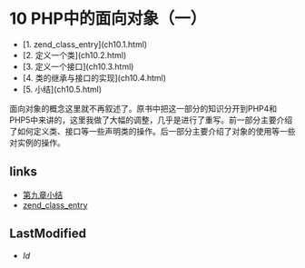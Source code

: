 # 10 PHP中的面向对象（一） 


<ul class="catalog">
				<li> [1. zend_class_entry](ch10.1.html) </li>
				<li> [2. 定义一个类](ch10.2.html) </li>
				<li> [3. 定义一个接口](ch10.3.html) </li>
				<li> [4. 类的继承与接口的实现](ch10.4.html) </li>
				<li> [5. 小结](ch10.5.html) </li>
		</ul>
面向对象的概念这里就不再叙述了。原书中把这一部分的知识分开到PHP4和PHP5中来讲的，这里我做了大幅的调整，几乎是进行了重写。前一部分主要介绍了如何定义类、接口等一些声明类的操作。后一部分主要介绍了对象的使用等一些对实例的操作。


## links
   * [第九章小结](<9.4.md>)
   * [zend_class_entry](<10.1.md>)

## LastModified 
   * $Id$
